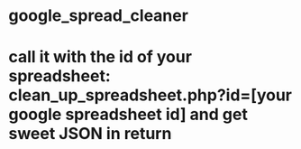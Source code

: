 # google_spread_cleaner
# call it with the id of your spreadsheet: clean_up_spreadsheet.php?id=[your google spreadsheet id] and get sweet JSON in return
